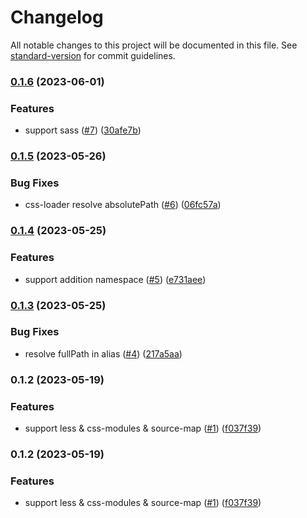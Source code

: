 # Changelog

All notable changes to this project will be documented in this file. See [standard-version](https://github.com/conventional-changelog/standard-version) for commit guidelines.

### [0.1.6](https://github.com/noyobo/esbuild-style-loader/compare/v0.1.5...v0.1.6) (2023-06-01)


### Features

* support sass ([#7](https://github.com/noyobo/esbuild-style-loader/issues/7)) ([30afe7b](https://github.com/noyobo/esbuild-style-loader/commit/30afe7b7909524c3829a84c13ed3b890b6354129))

### [0.1.5](https://github.com/noyobo/esbuild-style-loader/compare/v0.1.4...v0.1.5) (2023-05-26)


### Bug Fixes

* css-loader resolve absolutePath ([#6](https://github.com/noyobo/esbuild-style-loader/issues/6)) ([06fc57a](https://github.com/noyobo/esbuild-style-loader/commit/06fc57ac57512d3de3c0a29ac5dcd39323772799))

### [0.1.4](https://github.com/noyobo/esbuild-style-loader/compare/v0.1.3...v0.1.4) (2023-05-25)


### Features

* support addition namespace ([#5](https://github.com/noyobo/esbuild-style-loader/issues/5)) ([e731aee](https://github.com/noyobo/esbuild-style-loader/commit/e731aee7cf69ab4848c91f5d970106b3ff3d57f2))

### [0.1.3](https://github.com/noyobo/esbuild-style-loader/compare/v0.1.2...v0.1.3) (2023-05-25)


### Bug Fixes

* resolve fullPath in alias ([#4](https://github.com/noyobo/esbuild-style-loader/issues/4)) ([217a5aa](https://github.com/noyobo/esbuild-style-loader/commit/217a5aadd64b4e7d32fe26febe83e7f01fb6db15))

### 0.1.2 (2023-05-19)


### Features

* support less & css-modules & source-map ([#1](https://github.com/noyobo/esbuild-style-loader/issues/1)) ([f037f39](https://github.com/noyobo/esbuild-style-loader/commit/f037f39e73b5cbcf71c67aa15a7a70faba433d63))

### 0.1.2 (2023-05-19)


### Features

* support less & css-modules & source-map ([#1](https://github.com/noyobo/esbuild-style-loader/issues/1)) ([f037f39](https://github.com/noyobo/esbuild-style-loader/commit/f037f39e73b5cbcf71c67aa15a7a70faba433d63))

